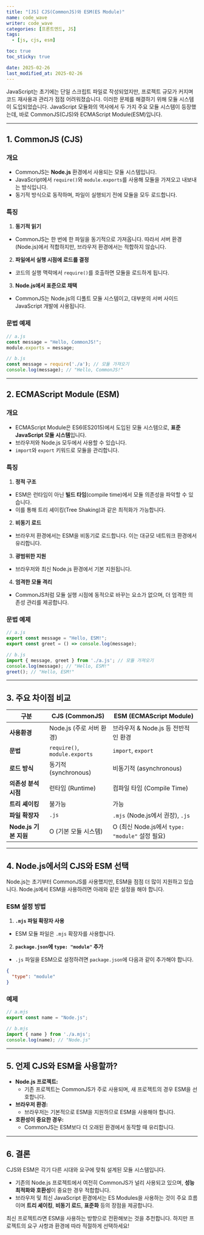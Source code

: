 ```yaml
---
title: "[JS] CJS(CommonJS)와 ESM(ES Module)"
name: code_wave
writer: code_wave
categories: [프론트엔드, JS]
tags:
  - [js, cjs, esm]

toc: true
toc_sticky: true

date: 2025-02-26
last_modified_at: 2025-02-26
---
```


JavaScript는 초기에는 단일 스크립트 파일로 작성되었지만, 프로젝트 규모가 커지며 코드 재사용과 관리가 점점 어려워졌습니다. 이러한 문제를 해결하기 위해 모듈 시스템이 도입되었습니다. JavaScript 모듈화의 역사에서 두 가지 주요 모듈 시스템이 등장했는데, 바로 CommonJS(CJS)와 ECMAScript Module(ESM)입니다.

---

## 1. CommonJS (CJS)

### 개요
- CommonJS는 **Node.js** 환경에서 사용되는 모듈 시스템입니다.
- JavaScript에서 `require()`와 `module.exports`를 사용해 모듈을 가져오고 내보내는 방식입니다.
- 동기적 방식으로 동작하며, 파일이 실행되기 전에 모듈을 모두 로드합니다.

### 특징
1. **동기적 읽기**
  - CommonJS는 한 번에 한 파일을 동기적으로 가져옵니다. 따라서 서버 환경(Node.js)에서 적합하지만, 브라우저 환경에서는 적합하지 않습니다.
2. **파일에서 실행 시점에 로드를 결정**
  - 코드의 실행 맥락에서 `require()`를 호출하면 모듈을 로드하게 됩니다.
3. **Node.js에서 표준으로 채택**
  - CommonJS는 Node.js의 디폴트 모듈 시스템이고, 대부분의 서버 사이드 JavaScript 개발에 사용됩니다.

### 문법 예제
```javascript
// a.js
const message = "Hello, CommonJS!";
module.exports = message;

// b.js
const message = require('./a'); // 모듈 가져오기
console.log(message); // "Hello, CommonJS!"
```

---

## 2. ECMAScript Module (ESM)

### 개요
- ECMAScript Module은 ES6(ES2015)에서 도입된 모듈 시스템으로, **표준 JavaScript 모듈 시스템**입니다.
- 브라우저와 Node.js 모두에서 사용할 수 있습니다.
- `import`와 `export` 키워드로 모듈을 관리합니다.

### 특징
1. **정적 구조**
  - ESM은 런타임이 아닌 **빌드 타임**(compile time)에서 모듈 의존성을 파악할 수 있습니다.
  - 이를 통해 트리 셰이킹(Tree Shaking)과 같은 최적화가 가능합니다.
2. **비동기 로드**
  - 브라우저 환경에서는 ESM을 비동기로 로드합니다. 이는 대규모 네트워크 환경에서 유리합니다.
3. **광범위한 지원**
  - 브라우저와 최신 Node.js 환경에서 기본 지원됩니다.
4. **엄격한 모듈 격리**
  - CommonJS처럼 모듈 실행 시점에 동적으로 바꾸는 요소가 없으며, 더 엄격한 의존성 관리를 제공합니다.

### 문법 예제
```javascript
// a.js
export const message = "Hello, ESM!";
export const greet = () => console.log(message);

// b.js
import { message, greet } from './a.js'; // 모듈 가져오기
console.log(message); // "Hello, ESM!"
greet(); // "Hello, ESM!"
```

---

## 3. 주요 차이점 비교

| **구분**              | **CJS (CommonJS)**                                      | **ESM (ECMAScript Module)**                             |
|-----------------------|-------------------------------------------------------|---------------------------------------------------------|
| **사용환경**          | Node.js (주로 서버 환경)                                | 브라우저 & Node.js 등 전반적인 환경                     |
| **문법**              | `require()`, `module.exports`                         | `import`, `export`                                     |
| **로드 방식**         | 동기적 (synchronous)                                   | 비동기적 (asynchronous)                                 |
| **의존성 분석 시점**  | 런타임 (Runtime)                                       | 컴파일 타임 (Compile Time)                             |
| **트리 셰이킹**       | 불가능                                                | 가능                                                   |
| **파일 확장자**       | `.js`                                                 | `.mjs` (Node.js에서 권장), `.js`                        |
| **Node.js 기본 지원** | O (기본 모듈 시스템)                                   | O (최신 Node.js에서 `type: "module"` 설정 필요)         |

---

## 4. Node.js에서의 CJS와 ESM 선택

Node.js는 초기부터 CommonJS를 사용했지만, ESM을 점점 더 많이 지원하고 있습니다. Node.js에서 ESM을 사용하려면 아래와 같은 설정을 해야 합니다.

### ESM 설정 방법
1. **`.mjs` 파일 확장자 사용**
  - ESM 모듈 파일은 `.mjs` 확장자를 사용합니다.
2. **`package.json`에 `type: "module"` 추가**
  - `.js` 파일을 ESM으로 설정하려면 `package.json`에 다음과 같이 추가해야 합니다.
   ```json
   {
     "type": "module"
   }
   ```

### 예제
```javascript
// a.mjs
export const name = "Node.js";
```

```javascript
// b.mjs
import { name } from './a.mjs';
console.log(name); // "Node.js"
```

---

## 5. 언제 CJS와 ESM을 사용할까?

- **Node.js 프로젝트:**
  - 기존 프로젝트는 CommonJS가 주로 사용되며, 새 프로젝트의 경우 ESM을 선호합니다.
- **브라우저 환경:**
  - 브라우저는 기본적으로 ESM을 지원하므로 ESM을 사용해야 합니다.
- **호환성이 중요한 경우:**
  - CommonJS는 ESM보다 더 오래된 환경에서 동작할 때 유리합니다.

---

## 6. 결론

CJS와 ESM은 각기 다른 시대와 요구에 맞춰 설계된 모듈 시스템입니다.
- 기존의 Node.js 프로젝트에서 여전히 CommonJS가 널리 사용되고 있으며, **성능 최적화와 호환성**이 중요한 경우 적합합니다.
- 브라우저 및 최신 JavaScript 환경에서는 ES Modules을 사용하는 것이 주요 흐름이며 **트리 셰이킹**, **비동기 로드**, **표준화** 등의 장점을 제공합니다.

최신 프로젝트라면 ESM을 사용하는 방향으로 전환해보는 것을 추천합니다. 하지만 프로젝트의 요구 사항과 환경에 따라 적절하게 선택하세요!

